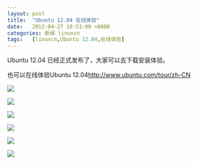 ```yaml
---
layout: post
title:	"Ubuntu 12.04 在线体验"
date:	2012-04-27 10:51:00 +0800 
categories:	新闻 linuxcn 
tags:	[linuxcn,Ubuntu 12.04,在线体验]
---
```



Ubuntu 12.04 已经正式发布了，大家可以去下载安装体验。


也可以在线体验Ubuntu 12.04<http://www.ubuntu.com/tour/zh-CN>


 


![](/Asserts/Images//attachment/album/201204/27/071101wxjn3nzxz7dnxd7n.png)


![](/Asserts/Images//attachment/album/201204/27/071102rz4jjr8jnz8rjjck.png)


![](/Asserts/Images//attachment/album/201204/27/071104ijtl3t0zjx9iccxa.png)


![](/Asserts/Images//attachment/album/201204/27/071110bz6gth7ygtmlm7w0.png)


![](/Asserts/Images//attachment/album/201204/27/071113oq9qq886l2k1zkoo.png)


![](/Asserts/Images//attachment/album/201204/27/071058nsogfh0myhzkhz77.png)
